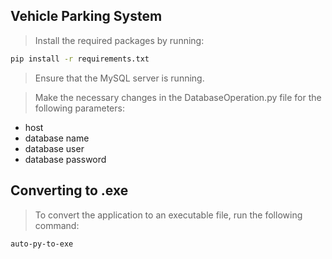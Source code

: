 ## Vehicle Parking System
> Install the required packages by running:
```bash
pip install -r requirements.txt
```

> Ensure that the MySQL server is running.

> Make the necessary changes in the DatabaseOperation.py file for the following parameters:
   * host
   * database name 
   * database user
   * database password

## Converting to .exe

> To convert the application to an executable file, run the following command:
   ```bash
   auto-py-to-exe
   ```
